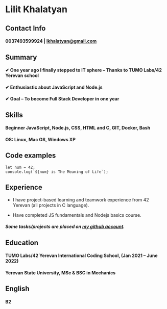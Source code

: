 # Lilit Khalatyan

## Contact Info

#### 0037493599924 | lkhalatyan@gmail.com

## Summary

#### ✔ One year ago I finally stepped to IT sphere – Thanks to TUMO Labs/42 Yerevan school

#### ✔ Enthusiastic about JavaScript and Node.js

#### ✔ Goal – To become Full Stack Developer in one year

## Skills

#### Beginner JavaScript, Node.js, CSS, HTML and C, GIT, Docker, Bash

#### OS: Linux, Mac OS, Windows XP

## Code examples

```
let num = 42;
console.log(`${num} is The Meaning of Life`);
```

## Experience

- I have project-based learning and teamwork experience from 42 Yerevan (all projects in C language).

- Have completed JS fundamentals and Nodejs basics course.

##### Some tasks/projects are placed on [my github account](https://github.com/LilitKhalatyan/).

## Education

#### TUMO Labs/42 Yerevan International Coding School, (Jan 2021 – June 2022)

#### Yerevan State University, MSc & BSC in Mechanics

## English

#### B2
